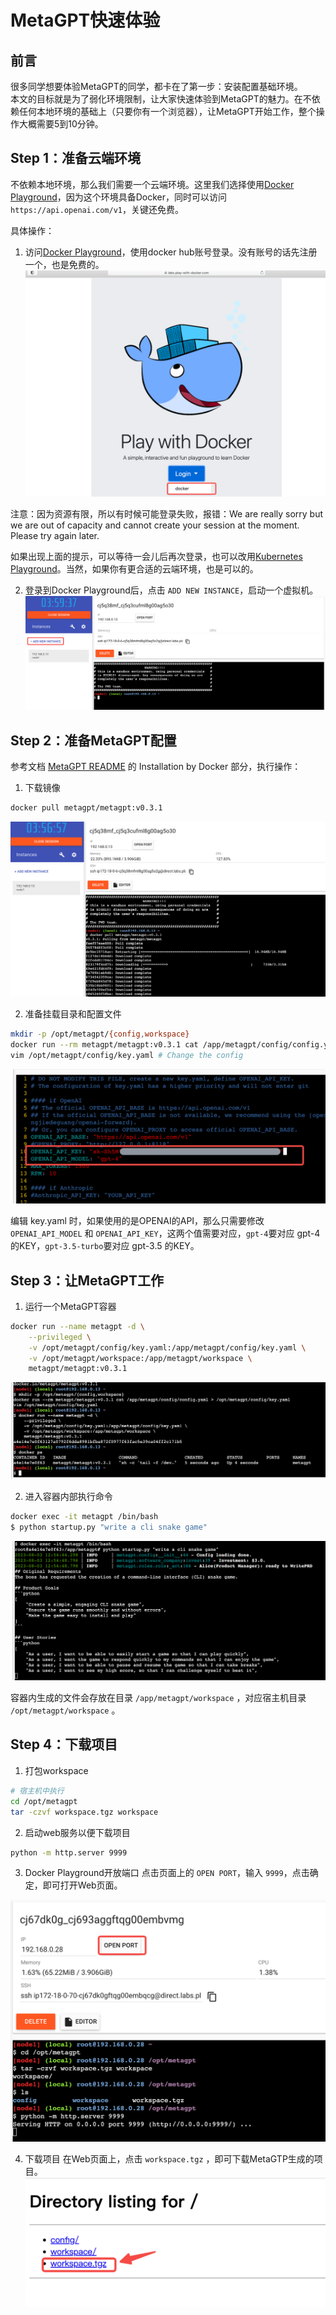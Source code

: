 # MetaGPT快速体验
## 前言
很多同学想要体验MetaGPT的同学，都卡在了第一步：安装配置基础环境。  
本文的目标就是为了弱化环境限制，让大家快速体验到MetaGPT的魅力。在不依赖任何本地环境的基础上（只要你有一个浏览器），让MetaGPT开始工作，整个操作大概需要5到10分钟。

## Step 1：准备云端环境
不依赖本地环境，那么我们需要一个云端环境。这里我们选择使用[Docker Playground](https://labs.play-with-docker.com/)，因为这个环境具备Docker，同时可以访问 `https://api.openai.com/v1`，关键还免费。

具体操作：

1. 访问[Docker Playground](https://labs.play-with-docker.com/)，使用docker hub账号登录。没有账号的话先注册一个，也是免费的。
![](./resources/image/docker-playground.png)

注意：因为资源有限，所以有时候可能登录失败，报错：We are really sorry but we are out of capacity and cannot create your session at the moment. Please try again later.

如果出现上面的提示，可以等待一会儿后再次登录，也可以改用[Kubernetes Playground](https://labs.play-with-k8s.com/)。当然，如果你有更合适的云端环境，也是可以的。

2. 登录到Docker Playground后，点击 `ADD NEW INSTANCE`，启动一个虚拟机。
![](./resources/image/add-instance.png)


## Step 2：准备MetaGPT配置
参考文档 [MetaGPT README](https://github.com/geekan/MetaGPT/blob/main/README.md) 的 Installation by Docker 部分，执行操作：

1. 下载镜像
```bash
docker pull metagpt/metagpt:v0.3.1
```
![](./resources/image/docker-pull.png)

2. 准备挂载目录和配置文件
```bash
mkdir -p /opt/metagpt/{config,workspace}
docker run --rm metagpt/metagpt:v0.3.1 cat /app/metagpt/config/config.yaml > /opt/metagpt/config/key.yaml
vim /opt/metagpt/config/key.yaml # Change the config
```

![](./resources/image/config.png)

编辑 key.yaml 时，如果使用的是OPENAI的API，那么只需要修改 `OPENAI_API_MODEL` 和 `OPENAI_API_KEY`，这两个值需要对应，`gpt-4`要对应 gpt-4 的KEY，`gpt-3.5-turbo`要对应 gpt-3.5 的KEY。

## Step 3：让MetaGPT工作
1. 运行一个MetaGPT容器
```bash
docker run --name metagpt -d \
    --privileged \
    -v /opt/metagpt/config/key.yaml:/app/metagpt/config/key.yaml \
    -v /opt/metagpt/workspace:/app/metagpt/workspace \
    metagpt/metagpt:v0.3.1
```
![](./resources/image/start-container.png)

2. 进入容器内部执行命令
```bash
docker exec -it metagpt /bin/bash
$ python startup.py "write a cli snake game"
```

![](./resources/image/metagpt-run.png)

容器内生成的文件会存放在目录 `/app/metagpt/workspace` ，对应宿主机目录 `/opt/metagpt/workspace` 。

## Step 4：下载项目
1. 打包workspace
```bash
# 宿主机中执行
cd /opt/metagpt
tar -czvf workspace.tgz workspace
```

2. 启动web服务以便下载项目
```bash
python -m http.server 9999
```

3. Docker Playground开放端口
点击页面上的 `OPEN PORT`，输入 `9999`，点击确定，即可打开Web页面。

![](./resources/image/openport.png)

4. 下载项目
在Web页面上，点击 `workspace.tgz` ，即可下载MetaGTP生成的项目。
![](./resources/image/download.png)